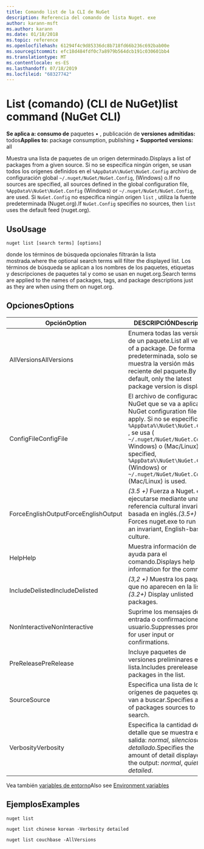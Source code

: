 ```yaml
---
title: Comando list de la CLI de NuGet
description: Referencia del comando de lista Nuget. exe
author: karann-msft
ms.author: karann
ms.date: 01/18/2018
ms.topic: reference
ms.openlocfilehash: 61294f4c9d85336dc8b718fd66b236c692bab00e
ms.sourcegitcommit: efc18d484fdf0c7a8979b564dcb191c030601bb4
ms.translationtype: MT
ms.contentlocale: es-ES
ms.lasthandoff: 07/18/2019
ms.locfileid: "68327742"
---
```

# <a name="list-command-nuget-cli"></a><span data-ttu-id="84be6-103">List (comando) (CLI de NuGet)</span><span class="sxs-lookup"><span data-stu-id="84be6-103">list command (NuGet CLI)</span></span>

<span data-ttu-id="84be6-104">**Se aplica a: consumo de** paquetes &bullet; , publicación de **versiones admitidas:** todos</span><span class="sxs-lookup"><span data-stu-id="84be6-104">**Applies to:** package consumption, publishing &bullet; **Supported versions:** all</span></span>

<span data-ttu-id="84be6-105">Muestra una lista de paquetes de un origen determinado.</span><span class="sxs-lookup"><span data-stu-id="84be6-105">Displays a list of packages from a given source.</span></span> <span data-ttu-id="84be6-106">Si no se especifica ningún origen, se usan todos los orígenes definidos en el `%AppData%\NuGet\NuGet.Config` archivo de configuración global `~/.nuget/NuGet/NuGet.Config`, (Windows) o.</span><span class="sxs-lookup"><span data-stu-id="84be6-106">If no sources are specified, all sources defined in the global configuration file, `%AppData%\NuGet\NuGet.Config` (Windows) or `~/.nuget/NuGet/NuGet.Config`, are used.</span></span> <span data-ttu-id="84be6-107">Si `NuGet.Config` no especifica ningún origen `list` , utiliza la fuente predeterminada (Nuget.org).</span><span class="sxs-lookup"><span data-stu-id="84be6-107">If `NuGet.Config` specifies no sources, then `list` uses the default feed (nuget.org).</span></span>

## <a name="usage"></a><span data-ttu-id="84be6-108">Uso</span><span class="sxs-lookup"><span data-stu-id="84be6-108">Usage</span></span>

```cli
nuget list [search terms] [options]
```

<span data-ttu-id="84be6-109">donde los términos de búsqueda opcionales filtrarán la lista mostrada.</span><span class="sxs-lookup"><span data-stu-id="84be6-109">where the optional search terms will filter the displayed list.</span></span> <span data-ttu-id="84be6-110">Los términos de búsqueda se aplican a los nombres de los paquetes, etiquetas y descripciones de paquetes tal y como se usan en nuget.org.</span><span class="sxs-lookup"><span data-stu-id="84be6-110">Search terms are applied to the names of packages, tags, and package descriptions just as they are when using them on nuget.org.</span></span>

## <a name="options"></a><span data-ttu-id="84be6-111">Opciones</span><span class="sxs-lookup"><span data-stu-id="84be6-111">Options</span></span>

| <span data-ttu-id="84be6-112">Opción</span><span class="sxs-lookup"><span data-stu-id="84be6-112">Option</span></span> | <span data-ttu-id="84be6-113">DESCRIPCIÓN</span><span class="sxs-lookup"><span data-stu-id="84be6-113">Description</span></span> |
| --- | --- |
| <span data-ttu-id="84be6-114">AllVersions</span><span class="sxs-lookup"><span data-stu-id="84be6-114">AllVersions</span></span> | <span data-ttu-id="84be6-115">Enumera todas las versiones de un paquete.</span><span class="sxs-lookup"><span data-stu-id="84be6-115">List all versions of a package.</span></span> <span data-ttu-id="84be6-116">De forma predeterminada, solo se muestra la versión más reciente del paquete.</span><span class="sxs-lookup"><span data-stu-id="84be6-116">By default, only the latest package version is displayed.</span></span> |
| <span data-ttu-id="84be6-117">ConfigFile</span><span class="sxs-lookup"><span data-stu-id="84be6-117">ConfigFile</span></span> | <span data-ttu-id="84be6-118">El archivo de configuración de NuGet que se va a aplicar.</span><span class="sxs-lookup"><span data-stu-id="84be6-118">The NuGet configuration file to apply.</span></span> <span data-ttu-id="84be6-119">Si no se especifica `%AppData%\NuGet\NuGet.Config` , se usa ( `~/.nuget/NuGet/NuGet.Config` Windows) o (Mac/Linux).</span><span class="sxs-lookup"><span data-stu-id="84be6-119">If not specified, `%AppData%\NuGet\NuGet.Config` (Windows) or `~/.nuget/NuGet/NuGet.Config` (Mac/Linux) is used.</span></span>|
| <span data-ttu-id="84be6-120">ForceEnglishOutput</span><span class="sxs-lookup"><span data-stu-id="84be6-120">ForceEnglishOutput</span></span> | <span data-ttu-id="84be6-121">*(3.5 +)* Fuerza a Nuget. exe a ejecutarse mediante una referencia cultural invariable basada en inglés.</span><span class="sxs-lookup"><span data-stu-id="84be6-121">*(3.5+)* Forces nuget.exe to run using an invariant, English-based culture.</span></span> |
| <span data-ttu-id="84be6-122">Help</span><span class="sxs-lookup"><span data-stu-id="84be6-122">Help</span></span> | <span data-ttu-id="84be6-123">Muestra información de ayuda para el comando.</span><span class="sxs-lookup"><span data-stu-id="84be6-123">Displays help information for the command.</span></span> |
| <span data-ttu-id="84be6-124">IncludeDelisted</span><span class="sxs-lookup"><span data-stu-id="84be6-124">IncludeDelisted</span></span> | <span data-ttu-id="84be6-125">*(3,2 +)* Muestra los paquetes que no aparecen en la lista.</span><span class="sxs-lookup"><span data-stu-id="84be6-125">*(3.2+)* Display unlisted packages.</span></span> |
| <span data-ttu-id="84be6-126">NonInteractive</span><span class="sxs-lookup"><span data-stu-id="84be6-126">NonInteractive</span></span> | <span data-ttu-id="84be6-127">Suprime los mensajes de entrada o confirmaciones de usuario.</span><span class="sxs-lookup"><span data-stu-id="84be6-127">Suppresses prompts for user input or confirmations.</span></span> |
| <span data-ttu-id="84be6-128">PreRelease</span><span class="sxs-lookup"><span data-stu-id="84be6-128">PreRelease</span></span> | <span data-ttu-id="84be6-129">Incluye paquetes de versiones preliminares en la lista.</span><span class="sxs-lookup"><span data-stu-id="84be6-129">Includes prerelease packages in the list.</span></span> |
| <span data-ttu-id="84be6-130">Source</span><span class="sxs-lookup"><span data-stu-id="84be6-130">Source</span></span> | <span data-ttu-id="84be6-131">Especifica una lista de los orígenes de paquetes que se van a buscar.</span><span class="sxs-lookup"><span data-stu-id="84be6-131">Specifies a list of packages sources to search.</span></span> |
| <span data-ttu-id="84be6-132">Verbosity</span><span class="sxs-lookup"><span data-stu-id="84be6-132">Verbosity</span></span> | <span data-ttu-id="84be6-133">Especifica la cantidad de detalle que se muestra en la salida: *normal*, *silenciosa*, *detallado*.</span><span class="sxs-lookup"><span data-stu-id="84be6-133">Specifies the amount of detail displayed in the output: *normal*, *quiet*, *detailed*.</span></span> |

<span data-ttu-id="84be6-134">Vea también [variables de entorno](cli-ref-environment-variables.md)</span><span class="sxs-lookup"><span data-stu-id="84be6-134">Also see [Environment variables](cli-ref-environment-variables.md)</span></span>

## <a name="examples"></a><span data-ttu-id="84be6-135">Ejemplos</span><span class="sxs-lookup"><span data-stu-id="84be6-135">Examples</span></span>

```cli
nuget list

nuget list chinese korean -Verbosity detailed

nuget list couchbase -AllVersions
```
